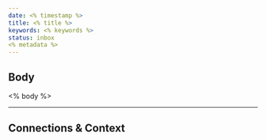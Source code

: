```yaml
---
date: <% timestamp %>
title: <% title %>
keywords: <% keywords %>
status: inbox
<% metadata %>
---
```


## Body
<% body %>

---
## Connections & Context